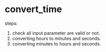 # convert_time

steps:
1. check all input parameter are valid or not.
2. converting hours to minutes and seconds.
3. converting minutes to hours and seconds.